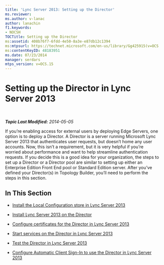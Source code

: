```yaml
---
title: 'Lync Server 2013: Setting up the Director'
ms.reviewer: 
ms.author: v-lanac
author: lanachin
f1.keywords:
- NOCSH
TOCTitle: Setting up the Director
ms:assetid: 408b76f7-6fdd-4e50-8a3e-e87db12c1394
ms:mtpsurl: https://technet.microsoft.com/en-us/library/Gg425915(v=OCS.15)
ms:contentKeyID: 48183951
ms.date: 07/23/2014
manager: serdars
mtps_version: v=OCS.15
---
```


<div data-xmlns="http://www.w3.org/1999/xhtml">

<div class="topic" data-xmlns="http://www.w3.org/1999/xhtml" data-msxsl="urn:schemas-microsoft-com:xslt" data-cs="https://msdn.microsoft.com/">

<div data-asp="https://msdn2.microsoft.com/asp">

# Setting up the Director in Lync Server 2013

</div>

<div id="mainSection">

<div id="mainBody">

<span> </span>

_**Topic Last Modified:** 2014-05-05_

If you’re enabling access for external users by deploying Edge Servers, one option is to deploy a Director. A Director is a server running Microsoft Lync Server 2013 that authenticates user requests, but doesn’t home any user accounts. Now, this isn’t a requirement, but it is very helpful if you’re worried about performance and want to help streamline authentication requests. If you decide this is a good idea for your organization, the steps to set up a Director or a Director pool are similar to setting up either an Enterprise Edition Front End pool or Standard Edition server. After you’ve defined your Director(s) in Topology Builder, you’ll need to perform the steps in this section.

<div>

## In This Section

  - [Install the Local Configuration store in Lync Server 2013](lync-server-2013-install-the-local-configuration-store.md)

  - [Install Lync Server 2013 on the Director](lync-server-2013-install-lync-server-on-the-director.md)

  - [Configure certificates for the Director in Lync Server 2013](lync-server-2013-configure-certificates-for-the-director.md)

  - [Start services on the Director in Lync Server 2013](lync-server-2013-start-services-on-the-director.md)

  - [Test the Director in Lync Server 2013](lync-server-2013-test-the-director.md)

  - [Configure Automatic Client Sign-In to use the Director in Lync Server 2013](lync-server-2013-configure-automatic-client-sign-in-to-use-the-director.md)

</div>

</div>

<span> </span>

</div>

</div>

</div>

